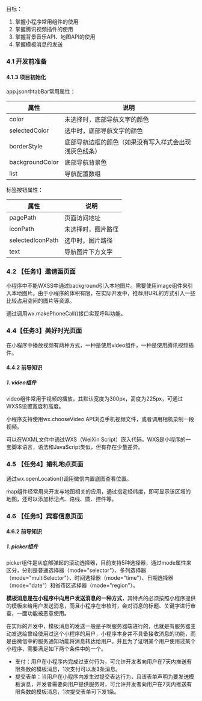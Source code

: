 目标：

1. 掌握小程序常用组件的使用
2. 掌握腾讯视频插件的使用
3. 掌握背景音乐API、地图API的使用
4. 掌握模板消息的发送

### 4.1 开发前准备

#### 4.1.3 项目初始化

app.json中tabBar常用属性：

| 属性            | 说明                                                   |
| --------------- | ------------------------------------------------------ |
| color           | 未选择时，底部导航文字的颜色                           |
| selectedColor   | 选中时，底部导航文字的颜色                             |
| borderStyle     | 底部导航边框的颜色（如果没有写入样式会出现浅灰色线条） |
| backgroundColor | 底部导航背景色                                         |
| list            | 导航配置数组                                           |

标签按钮属性：

| 属性             | 说明               |
| ---------------- | ------------------ |
| pagePath         | 页面访问地址       |
| iconPath         | 未选择时，图片路径 |
| selectedIconPath | 选中时，图片路径   |
| text             | 导航图片下方文字   |

### 4.2 【任务1】邀请函页面

小程序中不能WXSS中通过background引入本地图片。需要使用image组件来引入本地图片。由于小程序的体积有限，在实际开发中，推荐用URL的方式引入一些比较占用空间的图片等资源。

通过调用wx.makePhoneCall()接口实现呼叫功能。

### 4.4【任务3】美好时光页面

在小程序中播放视频有两种方式，一种是使用video组件，一种是使用腾讯视频插件。

#### 4.4.2 前导知识

##### 1. video组件

video组件常用于视频的播放，其默认宽度为300px，高度为225px，可通过WXSS设置宽度和高度。

小程序支持使用wx.chooseVideo API浏览手机视频文件，或者调用相机录制一段视频。

可以在WXML文件中通过WXS（WeiXin Script）嵌入代码。WXS是小程序的一套脚本语言，语法和JavaScript类似，但有存在少量差异。

### 4.5 【任务4】婚礼地点页面

通过wx.openLocation()调用微信内置底图查看位置。

map组件经常用来开发与地图相关的应用，通过指定经纬度，即可显示该区域的地图，还可以添加标记点、路线、圆、控件等。

### 4.6 【任务5】宾客信息页面

#### 4.6.2 前导知识

##### 1. picker组件

picker组件是从底部弹起的滚动选择器，目前支持5种选择器，通过mode属性来区分，分别是普通选择器（mode="selector"）、多列选择器（mode="multiSelector"）、时间选择器（mode="time"）、日期选择器（mode="date"）和省市区选择器（mode="region"）。

**模板消息是在小程序中向用户发送消息的一种方式**，其特点的必须按照小程序提供的模板来给用户发送消息，而且小程序在审核时，会对消息的标题、关键字进行审查，一面功能被恶意使用。

在实际的开发中，模板消息的发送一般是子啊服务器端进行的，也就是有服务器主动发送给曾经使用过这个小程序的用户，小程序本身并不具备接收消息的功能，而是由微信中的服务通知功能将消息转达给用户。并且为了证明某个用户使用过某个小程序，需要满足如下两个条件中的一个。

- 支付：用户在小程序内完成过支付行为，可允许开发者向用户在7天内推送有限条数的模板消息，1次支付可以发3条消息。
- 提交表单：当用户在小程序内发生过提交表达行为，且该表单声明为要发送模板消息，开发者需要向用户提供服务时，可允许开发者向用户在7天内推送有限条数的模板消息，1次提交表单可下发1条。